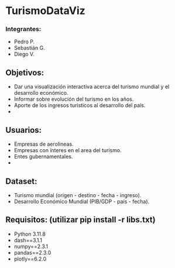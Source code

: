 # TurismoDataViz
### Integrantes:
- Pedro P.
- Sebastián G.
- Diego V.

## Objetivos:
- Dar una visualización interactiva acerca del turismo mundial y el desarrollo económico.
- Informar sobre evolución del turismo en los años.
- Aporte de los ingresos turisticos al desarrollo del país.
- 
## Usuarios:
- Empresas de aerolineas.
- Empresas con ínteres en el area del turismo.
- Entes gubernamentales.
- 
## Dataset:
- Turismo mundial (origen - destino - fecha - ingreso).
- Desarrollo Económico Mundial (PIB/GDP - país - fecha).

## Requisitos: (utilizar pip install -r libs.txt)
- Python 3.11.8
- dash==3.1.1
- numpy==2.3.1
- pandas==2.3.0
- plotly==6.2.0

